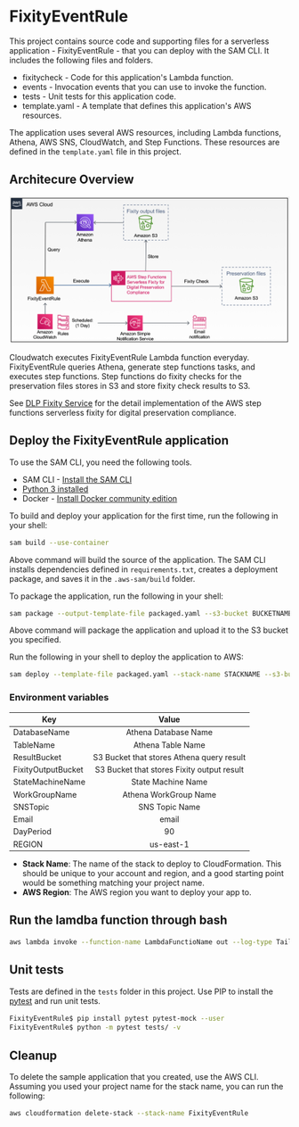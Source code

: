 # FixityEventRule

This project contains source code and supporting files for a serverless application - FixityEventRule - that you can deploy with the SAM CLI. It includes the following files and folders.

- fixitycheck - Code for this application's Lambda function.
- events - Invocation events that you can use to invoke the function.
- tests - Unit tests for this application code.
- template.yaml - A template that defines this application's AWS resources.

The application uses several AWS resources, including Lambda functions, Athena, AWS SNS, CloudWatch, and Step Functions. These resources are defined in the `template.yaml` file in this project.

## Architecure Overview

<img src="imgs/overview.png" width="600">

Cloudwatch executes FixityEventRule Lambda function everyday. FixityEventRule queries Athena, generate step functions tasks, and executes step functions. Step functions do fixity checks for the preservation files stores in S3 and store fixity check results to S3.

See [DLP Fixity Service](https://github.com/vt-digital-libraries-platform/FixityService) for the detail implementation of the AWS step functions serverless fixity for digital preservation compliance.

## Deploy the FixityEventRule application

To use the SAM CLI, you need the following tools.

* SAM CLI - [Install the SAM CLI](https://docs.aws.amazon.com/serverless-application-model/latest/developerguide/serverless-sam-cli-install.html)
* [Python 3 installed](https://www.python.org/downloads/)
* Docker - [Install Docker community edition](https://hub.docker.com/search/?type=edition&offering=community)

To build and deploy your application for the first time, run the following in your shell:

```bash
sam build --use-container
```
Above command will build the source of the application. The SAM CLI installs dependencies defined in `requirements.txt`, creates a deployment package, and saves it in the `.aws-sam/build` folder.

To package the application, run the following in your shell:
```bash
sam package --output-template-file packaged.yaml --s3-bucket BUCKETNAME
```
Above command will package the application and upload it to the S3 bucket you specified.

Run the following in your shell to deploy the application to AWS:
```bash
sam deploy --template-file packaged.yaml --stack-name STACKNAME --s3-bucket BUCKETNAME --parameter-overrides 'DatabaseName=databasename TableName=tablename ResultBucket=bucketname FixityOutputBucket=bucketname StateMachineName=statemachinename WorkGroupName=workgroupname DayPeriod=90 Region=us-east-1' --capabilities CAPABILITY_IAM CAPABILITY_NAMED_IAM --region us-east-1
```

### Environment variables

| Key | Value |
|----------|:-------------:|
| DatabaseName | Athena Database Name |
| TableName | Athena Table Name |
| ResultBucket | S3 Bucket that stores Athena query result |
| FixityOutputBucket | S3 Bucket that stores Fixity output result |
| StateMachineName | State Machine Name |
| WorkGroupName | Athena WorkGroup Name |
| SNSTopic | SNS Topic Name |
| Email | email |
| DayPeriod | 90 |
| REGION | us-east-1 |

* **Stack Name**: The name of the stack to deploy to CloudFormation. This should be unique to your account and region, and a good starting point would be something matching your project name.
* **AWS Region**: The AWS region you want to deploy your app to.

## Run the lamdba function through bash

```bash
aws lambda invoke --function-name LambdaFunctioName out --log-type Tail --query 'LogResult' --output text |  base64 -d
```

## Unit tests

Tests are defined in the `tests` folder in this project. Use PIP to install the [pytest](https://docs.pytest.org/en/latest/) and run unit tests.

```bash
FixityEventRule$ pip install pytest pytest-mock --user
FixityEventRule$ python -m pytest tests/ -v
```

## Cleanup

To delete the sample application that you created, use the AWS CLI. Assuming you used your project name for the stack name, you can run the following:

```bash
aws cloudformation delete-stack --stack-name FixityEventRule
```
